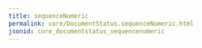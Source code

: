 ```yaml
---
title: sequenceNumeric
permalink: core/DocumentStatus.sequenceNumeric.html
jsonid: core_documentstatus_sequencenumeric
---
```

